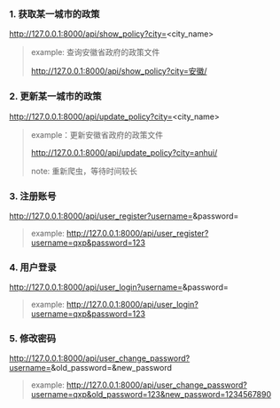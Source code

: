### 1. 获取某一城市的政策
http://127.0.0.1:8000/api/show_policy?city=<city_name>

> example: 查询安徽省政府的政策文件
> 
> http://127.0.0.1:8000/api/show_policy?city=安徽/
> 


### 2. 更新某一城市的政策
http://127.0.0.1:8000/api/update_policy?city=<city_name>

> example：更新安徽省政府的政策文件
> 
> http://127.0.0.1:8000/api/update_policy?city=anhui/
> 
> note: 重新爬虫，等待时间较长
> 


### 3. 注册账号
http://127.0.0.1:8000/api/user_register?username=<username>&password=<password>
> example:
> http://127.0.0.1:8000/api/user_register?username=qxp&password=123
> 
>

### 4. 用户登录
http://127.0.0.1:8000/api/user_login?username=<username>&password=<password>
> example:
> http://127.0.0.1:8000/api/user_login?username=qxp&password=123
> 


### 5. 修改密码
http://127.0.0.1:8000/api/user_change_password?username=<username>&old_password=<password>&new_password<password>
> example:
> http://127.0.0.1:8000/api/user_change_password?username=qxp&old_password=123&new_password=1234567890